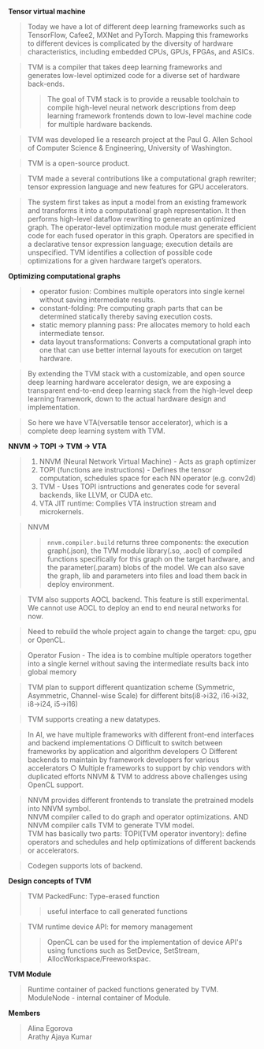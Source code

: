 **Tensor virtual machine**
>Today we have a lot of different deep learning frameworks such as TensorFlow, Cafee2, MXNet and PyTorch. Mapping this frameworks to different devices is complicated by the diversity of hardware characteristics,
including embedded CPUs, GPUs, FPGAs, and ASICs.

>TVM is a compiler that takes deep learning frameworks and generates low-level optimized code for a diverse set of hardware back-ends.
>>The goal of TVM stack is to provide a reusable toolchain to compile high-level neural network descriptions from deep learning framework frontends down to low-level machine code for multiple hardware backends.

>TVM was developed lie a research project at the Paul G. Allen School of Computer Science & Engineering, University of Washington.

>TVM is a open-source product.

>TVM made a several contributions like a computational graph rewriter; tensor expression language and new features for GPU accelerators.

>The system first takes as input a model from an existing framework and transforms it into a computational graph representation. It then performs high-level dataflow rewriting to generate an optimized graph. The operator-level optimization module must generate efficient code for each fused operator in this graph. Operators are specified in a declarative tensor expression language; execution details are unspecified. TVM identifies a collection of possible code optimizations for a given hardware target’s operators.

**Optimizing computational graphs**
>* operator fusion: Combines multiple operators into single kernel without saving intermediate results. 
>* constant-folding: Pre computing graph parts that can be determined statically thereby saving execution costs. 
>* static memory planning pass: Pre allocates memory to hold each intermediate tensor. 
>* data layout transformations: Converts a computational graph into one that can use better internal layouts for execution on target hardware. 

>By extending the TVM stack with a customizable, and open source deep learning hardware accelerator design, we are exposing a transparent end-to-end deep learning stack from the high-level deep learning framework, down to the actual hardware design and implementation. 

>So here we have VTA(versatile tensor accelerator), which is a complete deep learning system with TVM.


**NNVM -> TOPI -> TVM -> VTA**

> 1. NNVM (Neural Network Virtual Machine) - Acts as graph optimizer
> 2. TOPI (functions are instructions) - Defines the tensor computation, schedules space for each NN operator (e.g. conv2d)
> 3. TVM - Uses TOPI isntructions and generates code for several backends, like LLVM, or CUDA etc.
> 4. VTA JIT runtime: Complies VTA instruction stream and microkernels.

> NNVM
>> `nnvm.compiler.build` returns three components: the execution graph(.json), the TVM module library(.so, .aocl) of compiled functions specifically for this graph on the target hardware, and the parameter(.param) blobs of the model.
>>We can also save the graph, lib and parameters into files and load them back in deploy environment.

> TVM also supports AOCL backend. This feature is still experimental. We cannot use AOCL to deploy an end to end neural networks for now.

> Need to rebuild the whole project again to change the target: cpu, gpu or OpenCL.

> Operator Fusion - 	The idea is to combine multiple operators together into a single kernel without saving the intermediate results back into global memory

> TVM plan to support different quantization scheme (Symmetric, Asymmetric, Channel-wise Scale) for different bits(i8->i32, i16->i32, i8->i24, i5->i16)

> TVM supports creating a new datatypes.

> In AI, we have multiple frameworks with different front-end interfaces and backend implementations
○ Difficult to switch between frameworks by application and algorithm developers
○ Different backends to maintain by framework developers for various accelerators
○ Multiple frameworks to support by chip vendors with duplicated efforts
 NNVM & TVM to address above challenges using OpenCL support.
 
 > NNVM provides different frontends to translate the pretrained models into NNVM symbol.<br/>
 > NNVM compiler called to do graph and operator optimizations. AND NNVM compiler calls TVM to generate TVM model.<br/>
 > TVM has basically two parts:
TOPI(TVM operator inventory):  define operators and schedules and help optimizations of different backends or accelerators. 

> Codegen supports lots of backend.

**Design concepts of TVM**
>  TVM PackedFunc: Type-erased function
>> useful interface to call generated functions <br/>

>  TVM runtime device API: for memory management
>> OpenCL can be used for the implementation of device API's using functions such as SetDevice, SetStream, AllocWorkspace/Freeworkspac.

**TVM Module**
> Runtime container of packed functions generated by TVM.<br/>
> ModuleNode - internal container of Module.








**Members**
>Alina Egorova <br/>
>Arathy Ajaya Kumar
